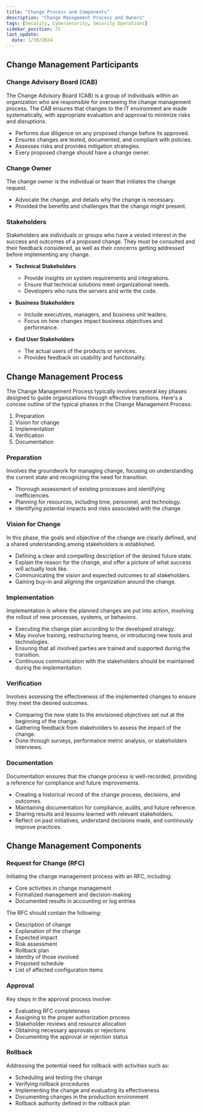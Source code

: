 ```yaml
---
title: "Change Process and Components"
description: "Change Management Process and Owners"
tags: [Security, Cybersecurity, Security Operations]
sidebar_position: 71
last_update:
  date: 1/30/2024
---
```



## Change Management Participants

### Change Advisory Board (CAB) 

The Change Advisory Board (CAB) is a group of individuals within an organization who are responsible for overseeing the change management process. The CAB ensures that changes to the IT environment are made systematically, with appropriate evaluation and approval to minimize risks and disruptions.

- Performs due diligence on any proposed change before its approved.
- Ensures changes are tested, documented, and compliant with policies.
- Assesses risks and provides mitigation strategies.
- Every proposed change should have a change owner.

### Change Owner

The change owner is the individual or team that initiates the change request. 

- Advocate the change, and details why the change is necessary.
- Provided the benefits and challenges that the change might present.

### Stakeholders 

Stakeholders are individuals or groups who have a vested interest in the success and outcomes of a proposed change. They must be consulted and their feedback considered, as well as their concerns getting addressed before implementing any change.

- **Technical Stakeholders**
  - Provide insights on system requirements and integrations.
  - Ensure that technical solutions meet organizational needs.
  - Developers who runs the servers and write the code.

- **Business Stakeholders**
  - Include executives, managers, and business unit leaders.
  - Focus on how changes impact business objectives and performance.

- **End User Stakeholders**
  - The actual users of the products or services.
  - Provides feedback on usability and functionality.

## Change Management Process

The Change Management Process typically involves several key phases designed to guide organizations through effective transitions. Here's a concise outline of the typical phases in the Change Management Process:

1. Preparation
2. Vision for change
3. Implementation
4. Verification
5. Documentation

### Preparation

Involves the groundwork for managing change, focusing on understanding the current state and recognizing the need for transition.

- Thorough assessment of existing processes and identifying inefficiencies.
- Planning for resources, including time, personnel, and technology.
- Identifying potential impacts and risks associated with the change.

### Vision for Change

In this phase, the goals and objective of the change are clearly defined, and a shared understanding among stakeholders is established.

- Defining a clear and compelling description of the desired future state.
- Explain the reason for the change, and offer a picture of what success will actually look like.
- Communicating the vision and expected outcomes to all stakeholders.
- Gaining buy-in and aligning the organization around the change.

### Implementation

Implementation is where the planned changes are put into action, involving the rollout of new processes, systems, or behaviors.

- Executing the change plan according to the developed strategy.
- May involve training, restructuring teams, or introducing new tools and technologies.
- Ensuring that all involved parties are trained and supported during the transition.
- Continuous communication with the stakeholders should be maintained during the implementation.

### Verification

Involves assessing the effectiveness of the implemented changes to ensure they meet the desired outcomes.

- Comparing the new state to the envisioned objectives set out at the beginning of the change.
- Gathering feedback from stakeholders to assess the impact of the change.
- Done through surveys, performance metric analysis, or stakeholders interviews.

### Documentation

Documentation ensures that the change process is well-recorded, providing a reference for compliance and future improvements.

- Creating a historical record of the change process, decisions, and outcomes.
- Maintaining documentation for compliance, audits, and future reference.
- Sharing results and lessons learned with relevant stakeholders.
- Reflect on past initiatives, understand decisions made, and continously improve practices.

## Change Management Components 

### Request for Change (RFC)

Initiating the change management process with an RFC, including:

- Core activities in change management
- Formalized management and decision-making
- Documented results in accounting or log entries

The RFC should contain the following:

- Description of change
- Explanation of the change
- Expected impact
- Risk assessment
- Rollback plan
- Identity of those involved
- Proposed schedule
- List of affected configuration items

### Approval 

Key steps in the approval process involve:

- Evaluating RFC completeness
- Assigning to the proper authorization process
- Stakeholder reviews and resource allocation
- Obtaining necessary approvals or rejections
- Documenting the approval or rejection status

### Rollback 

Addressing the potential need for rollback with activities such as:

- Scheduling and testing the change
- Verifying rollback procedures
- Implementing the change and evaluating its effectiveness
- Documenting changes in the production environment
- Rollback authority defined in the rollback plan
